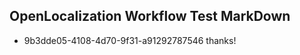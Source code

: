 ## OpenLocalization Workflow Test MarkDown
* 9b3dde05-4108-4d70-9f31-a91292787546 thanks!

<!--HONumber=Aug16_HO3-->


